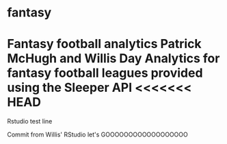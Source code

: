 # fantasy
Fantasy football analytics
Patrick McHugh and Willis Day
Analytics for fantasy football leagues provided using the Sleeper API
<<<<<<< HEAD
=======
Rstudio test line

Commit from Willis' RStudio let's GOOOOOOOOOOOOOOOOOO

